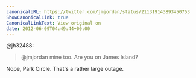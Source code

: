 ```yaml
---
canonicalURL: https://twitter.com/jmjordan/status/211319143893450753
ShowCanonicalLink: true
CanonicalLinkText: View original on
date: 2012-06-09T04:49:44+00:00
---
```

@jh32488:

> @jmjordan mine too. Are you on James Island?

Nope, Park Circle. That's a rather large outage.